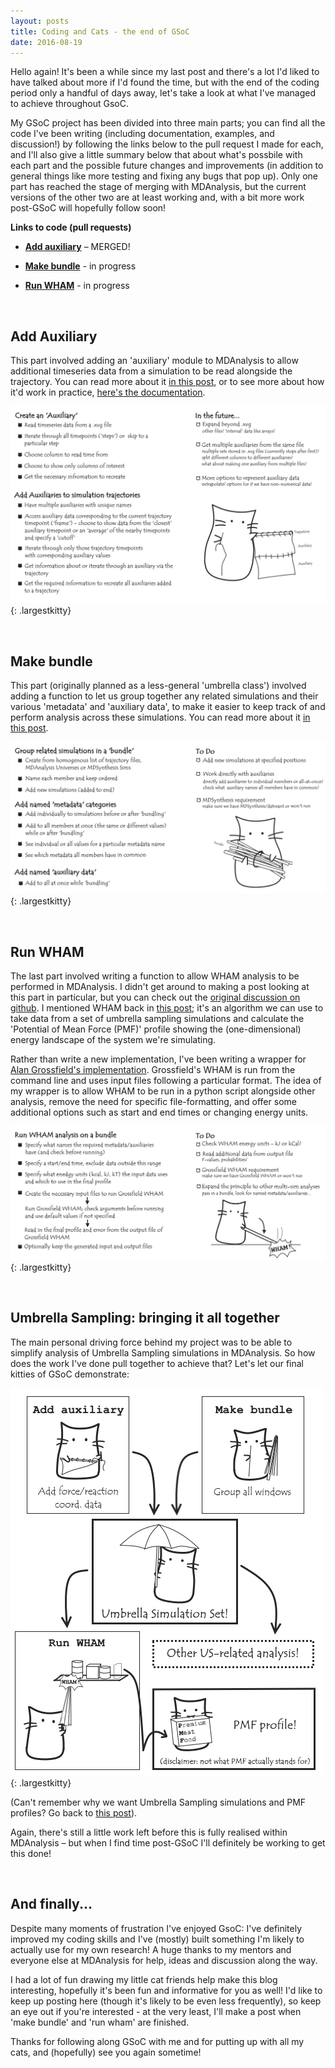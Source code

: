 ```yaml
---
layout: posts
title: Coding and Cats - the end of GSoC
date: 2016-08-19
---
```


Hello again! It's been a while since my last post and there's a lot I'd liked to have talked about more if I'd found the time, but with the end of the coding period only a handful of days away, let's take a look at what I've managed to achieve throughout GsoC.

My GSoC project has been divided into three main parts; you can find all the code I've been writing (including documentation, examples, and discussion!) by following the links below to the pull request I made for each, and I'll also give a little summary below that about what's possbile with each part and the possible future changes and improvements (in addition to general things like more testing and fixing any bugs that pop up). Only one part has reached the stage of merging with MDAnalysis, but the current versions of the other two are at least working and, with a bit more work post-GSoC will hopefully follow soon!

**Links to code (pull requests)**

- [**Add auxiliary**](https://github.com/MDAnalysis/mdanalysis/pull/868) – MERGED! 

- [**Make bundle**](https://github.com/MDAnalysis/mdanalysis/pull/900) - in progress

- [**Run WHAM**](https://github.com/MDAnalysis/mdanalysis/pull/923) - in progress


<br>

## Add Auxiliary
This part involved adding an 'auxiliary' module to MDAnalysis to allow additional timeseries data from a simulation to be read alongside the trajectory. You can read more about it [in this post](http://fiona-naughton.github.io/blog/2016/06/04/Auxiliary-power-then-full-steam-ahead), or to see more about how it'd work in practice, [here's the documentation](http://www.mdanalysis.org/mdanalysis/documentation_pages/auxiliary/init.html).


![](/images/8AuxiliaryKitty.png){: .largestkitty}

<br>

## Make bundle
This part (originally planned as a less-general 'umbrella class') involved adding a function to let us group together any related simulations and their various 'metadata' and 'auxiliary data', to make it easier to keep track of and perform analysis across these simulations. You can read more about it [in this post](http://fiona-naughton.github.io/blog/2016/07/13/Wrapping-the-Universe).


![](/images/8BundleKitty.png){: .largestkitty}

<br>


## Run WHAM
The last part involved writing a function to allow WHAM analysis to be performed in MDAnalysis. I didn't get around to making a post looking at this part in particular, but you can check out the [original discussion on github](https://github.com/MDAnalysis/mdanalysis/issues/842). I mentioned WHAM back in [this post](http://fiona-naughton.github.io/blog/2016/05/25/What-is-this-MD-thing-anyway); it's an algorithm we can use to take data from a set of umbrella sampling simulations and calculate the 'Potential of Mean Force (PMF)' profile showing the (one-dimensional) energy landscape of the system we're simulating. 

Rather than write a new implementation, I've been writing a wrapper for [Alan Grossfield's implementation](http://membrane.urmc.rochester.edu/content/wham). Grossfield's WHAM is run from the command line and uses input files following a particular format. The idea of my wrapper is to allow WHAM to be run in a python script alongside other analysis, remove the need for specific file-formatting, and offer some additional options such as start and end times or changing energy units.


![](/images/8WhamKitty.png){: .largestkitty}


<br>

## Umbrella Sampling: bringing it all together
The main personal driving force behind my project was to be able to simplify analysis of Umbrella Sampling simulations in MDAnalysis. So how does the work I've done pull together to achieve that? Let's let our final kitties of GSoC demonstrate:


![](/images/8UmbrellaKitty.png){: .largestkitty}


(Can't remember why we want Umbrella Sampling simulations and PMF profiles? Go back to [this post](http://fiona-naughton.github.io/blog/2016/05/25/What-is-this-MD-thing-anyway)).

Again, there's still a little work left before this is fully realised within MDAnalysis – but when I find time post-GSoC I'll definitely be working to get this done!

<br>


## And finally...
Despite many moments of frustration I've enjoyed GsoC: I've definitely improved my coding skills and I've (mostly) built something I'm likely to actually use for my own research! A huge thanks to my mentors and everyone else at MDAnalysis for help, ideas and discussion along the way. 

I had a lot of fun drawing my little cat friends help make this blog interesting, hopefully it's been fun and informative for you as well! I'd like to keep up posting here (though it's likely to be even less frequently), so keep an eye out if you're interested - at the very least, I'll make a post when 'make bundle' and 'run wham' are finished.

Thanks for following along GSoC with me and for putting up with all my cats, and (hopefully) see you again sometime!
